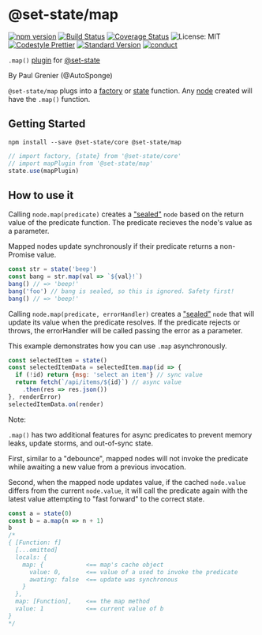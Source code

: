 # @set-state/map

[![npm version](https://img.shields.io/npm/v/@set-state/map.svg)](https://www.npmjs.com/package/@set-state/map)
[![Build Status](https://travis-ci.org/set-state/map.svg?branch=master)](https://travis-ci.org/set-state/map)
[![Coverage Status](https://coveralls.io/repos/github/set-state/map/badge.svg?branch=master)](https://coveralls.io/github/set-state/map?branch=master)
![License: MIT](https://img.shields.io/badge/License-MIT-blue.svg)
[![Codestyle Prettier](https://img.shields.io/badge/code_style-prettier-ff69b4.svg)](https://github.com/prettier/prettier)
[![Standard Version](https://img.shields.io/badge/release-standard%20version-brightgreen.svg)](https://github.com/conventional-changelog/standard-version)
[![conduct](https://img.shields.io/badge/code%20of%20conduct-contributor%20covenant-green.svg)](http://contributor-covenant.org/version/1/4/)

`.map()` [plugin](https://github.com/set-state/core#plugin) for [@set-state](https://www.npmjs.com/package/@set-state/core)

By Paul Grenier (@AutoSponge)

`@set-state/map` plugs into a [factory](https://github.com/set-state/core#factory) or [state](https://github.com/set-state/core#state) function. Any [node](https://github.com/set-state/core#node) created will have the `.map()` function.

## Getting Started

`npm install --save @set-state/core @set-state/map`

<!-- js
const factory = require('@set-state/core')
const state = factory.state
const mapPlugin = require('./dist/map')
const render = renderError = () => {}
-->

```js
// import factory, {state} from '@set-state/core'
// import mapPlugin from '@set-state/map'
state.use(mapPlugin)
```

## How to use it

Calling `node.map(predicate)` creates a ["sealed"](https://set-state.github.io/core/#nodeseal) `node` based on the return value of the predicate function. The predicate recieves the node's value as a parameter.

Mapped nodes update synchronously if their predicate returns a non-Promise value.

```js
const str = state('beep')
const bang = str.map(val => `${val}!`)
bang() // => 'beep!'
bang('foo') // bang is sealed, so this is ignored. Safety first!
bang() // => 'beep!'
```

Calling `node.map(predicate, errorHandler)` creates a ["sealed"](https://set-state.github.io/core/#nodeseal) `node` that will update its value when the predicate resolves. If the predicate rejects or throws, the errorHandler will be called passing the error as a parameter.

This example demonstrates how you can use `.map` asynchronously.

```js
const selectedItem = state()
const selectedItemData = selectedItem.map(id => {
  if (!id) return {msg: 'select an item'} // sync value
  return fetch(`/api/items/${id}`) // async value
    .then(res => res.json())
}, renderError)
selectedItemData.on(render)
```

Note:

`.map()` has two additional features for async predicates to prevent memory leaks, update storms, and out-of-sync state.

First, similar to a "debounce", mapped nodes will not invoke the predicate while awaiting a new value from a previous invocation.

Second, when the mapped node updates value, if the cached `node.value` differs from the current `node.value`, it will call the predicate again with the latest value attempting to "fast forward" to the correct state.

```js
const a = state(0)
const b = a.map(n => n + 1)
b
/*
{ [Function: f]
  [...omitted]
  locals: {
    map: {            <== map's cache object
      value: 0,       <== value of a used to invoke the predicate
      awating: false  <== update was synchronous
    }
  },
  map: [Function],    <== the map method
  value: 1            <== current value of b
}
*/
```